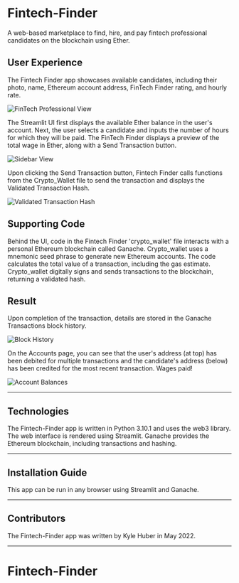 # Fintech-Finder

A web-based marketplace to find, hire, and pay fintech professional candidates on the blockchain using Ether.

## User Experience
The Fintech Finder app showcases available candidates, including their photo, name, Ethereum account address, FinTech Finder rating, and hourly rate.

   ![FinTech Professional View](https://user-images.githubusercontent.com/69730757/167963576-75f077f7-c2ad-4e75-b1a2-4332dea44caf.png)



The Streamlit UI first displays the available Ether balance in the user's account. Next, the user selects a candidate and inputs the number of hours for which they will be paid. The FinTech Finder displays a preview of the total wage in Ether, along with a Send Transaction button.


   ![Sidebar View](https://user-images.githubusercontent.com/69730757/167962177-7f1dc514-33f4-48ed-b5e4-49a2f41cd338.png)




Upon clicking the Send Transaction button, Fintech Finder calls functions from the Crypto_Wallet file to send the transaction and displays the Validated Transaction Hash.


   ![Validated Transaction Hash](https://user-images.githubusercontent.com/69730757/167962759-3d3852a7-fe73-4b1c-87e1-dae7e179ef13.png)



## Supporting Code

Behind the UI, code in the Fintech Finder 'crypto_wallet' file interacts with a personal Ethereum blockchain called Ganache. Crypto_wallet uses a mnemonic seed phrase to generate new Ethereum accounts. The code calculates the total value of a transaction, including the gas estimate. Crypto_wallet digitally signs and sends transactions to the blockchain, returning a validated hash.

## Result

Upon completion of the transaction, details are stored in the Ganache Transactions block history.

   ![Block History](https://user-images.githubusercontent.com/69730757/167966210-f06906a2-d242-4b46-bb2f-81308a9dbc2e.png)


On the Accounts page, you can see that the user's address (at top) has been debited for multiple transactions and the candidate's address (below) has been credited for the most recent transaction. Wages paid!

   ![Account Balances](https://user-images.githubusercontent.com/69730757/167965005-a9c9e7d5-31c5-45ed-9913-fba9d685e35d.png)

---

## Technologies

The Fintech-Finder app is written in Python 3.10.1 and uses the web3 library.
The web interface is rendered using Streamlit.
Ganache provides the Ethereum blockchain, including transactions and hashing.

---

## Installation Guide

This app can be run in any browser using Streamlit and Ganache.

---

## Contributors

The Fintech-Finder app was written by Kyle Huber in May 2022.

---

# Fintech-Finder
